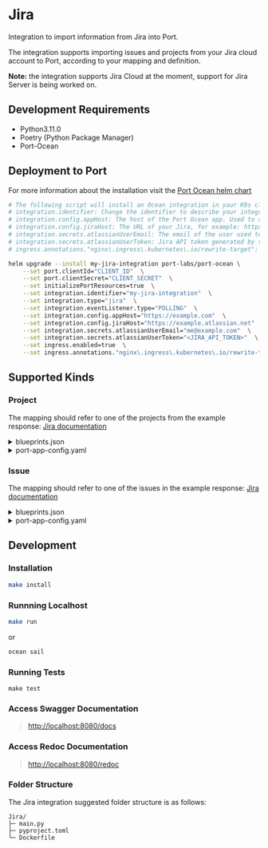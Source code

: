 # Jira

Integration to import information from Jira into Port.

The integration supports importing issues and projects from your Jira cloud account to Port, according to your mapping and definition.

**Note:** the integration supports Jira Cloud at the moment, support for Jira Server is being worked on.

## Development Requirements

- Python3.11.0
- Poetry (Python Package Manager)
- Port-Ocean

## Deployment to Port

For more information about the installation visit the [Port Ocean helm chart](https://github.com/port-labs/helm-charts/tree/main/charts/port-ocean)

```bash
# The following script will install an Ocean integration in your K8s cluster using helm
# integration.identifier: Change the identifier to describe your integration
# integration.config.appHost: The host of the Port Ocean app. Used to set up the integration endpoint as the target for Webhooks created in Jira
# integration.config.jiraHost: The URL of your Jira, for example: https://example.atlassian.net
# integration.secrets.atlassianUserEmail: The email of the user used to query Jira
# integration.secrets.atlassianUserToken: Jira API token generated by the user specified under atlassianUserEmail
# ingress.annotations."nginx\.ingress\.kubernetes\.io/rewrite-target": Change the annotation value and key to match your ingress controller

helm upgrade --install my-jira-integration port-labs/port-ocean \
	--set port.clientId="CLIENT_ID"  \
	--set port.clientSecret="CLIENT_SECRET"  \
	--set initializePortResources=true  \
	--set integration.identifier="my-jira-integration"  \
	--set integration.type="jira"  \
	--set integration.eventListener.type="POLLING"  \
	--set integration.config.appHost="https://example.com"  \
	--set integration.config.jiraHost="https://example.atlassian.net"  \
	--set integration.secrets.atlassianUserEmail="me@example.com"  \
	--set integration.secrets.atlassianUserToken="<JIRA_API_TOKEN>"  \
	--set ingress.enabled=true  \
	--set ingress.annotations."nginx\.ingress\.kubernetes\.io/rewrite-target"= /
```

## Supported Kinds

### Project

The mapping should refer to one of the projects from the example response: [Jira documentation](https://developer.atlassian.com/cloud/jira/platform/rest/v3/api-group-projects/#api-rest-api-3-project-search-get)

<details>
<summary>blueprints.json</summary>

```json
{
  "identifier": "project",
  "title": "Jira Project",
  "icon": "Jira",
  "description": "A Jira project",
  "schema": {
    "properties": {
      "url": {
        "title": "Project URL",
        "type": "string",
        "format": "url",
        "description": "URL to the project in Jira"
      }
    }
  }
}
```

</details>
<details>
  <summary>port-app-config.yaml</summary>

```yaml
createMissingRelatedEntities: true
deleteDependentEntities: true
resources:
  - kind: project
    selector:
      query: "true"
    port:
      entity:
        mappings:
          identifier: .key
          title: .name
          blueprint: '"project"'
          properties:
            url: (.self | split("/") | .[:3] | join("/")) + "/projects/" + .key
```

</details>

### Issue

The mapping should refer to one of the issues in the example response: [Jira documentation](https://developer.atlassian.com/cloud/jira/platform/rest/v3/api-group-issue-search/#api-rest-api-3-search-get)

<details>
<summary>blueprints.json</summary>

```json
{
  "identifier": "issue",
  "title": "Jira Issue",
  "icon": "Jira",
  "schema": {
    "properties": {
      "url": {
        "title": "Issue URL",
        "type": "string",
        "format": "url",
        "description": "URL to the issue in Jira"
      },
      "status": {
        "title": "Status",
        "type": "string",
        "description": "The status of the issue"
      },
      "issueType": {
        "title": "Type",
        "type": "string",
        "description": "The type of the issue"
      },
      "components": {
        "title": "Components",
        "type": "array",
        "description": "The components related to this issue"
      },
      "assignee": {
        "title": "Assignee",
        "type": "string",
        "format": "user",
        "description": "The user assigned to the issue"
      },
      "reporter": {
        "title": "Reporter",
        "type": "string",
        "description": "The user that reported to the issue",
        "format": "user"
      },
      "creator": {
        "title": "Creator",
        "type": "string",
        "description": "The user that created to the issue",
        "format": "user"
      }
    }
  },
  "relations": {
    "project": {
      "target": "project",
      "title": "Project",
      "description": "The Jira project that contains this issue",
      "required": false,
      "many": false
    },
    "parentIssue": {
      "target": "issue",
      "title": "Parent Issue",
      "required": false,
      "many": false
    },
    "subtasks": {
      "target": "issue",
      "title": "Subtasks",
      "required": false,
      "many": true
    }
  }
}
```

</details>
<details>
  <summary>port-app-config.yaml</summary>

```yaml
createMissingRelatedEntities: true
deleteDependentEntities: true
resources:
  - kind: issue
    selector:
      query: "true"
    port:
      entity:
        mappings:
          identifier: .key
          title: .fields.summary
          blueprint: '"issue"'
          properties:
            url: (.self | split("/") | .[:3] | join("/")) + "/browse/" + .key
            status: .fields.status.name
            issueType: .fields.issuetype.name
            components: .fields.components
            assignee: .fields.assignee.displayName
            reporter: .fields.reporter.displayName
            creator: .fields.creator.displayName
          relations:
            project: .fields.project.key
            parentIssue: .fields.parent.key
            subtasks: .fields.subtasks | map(.key)
```

You can add a [JQL](https://support.atlassian.com/jira-service-management-cloud/docs/use-advanced-search-with-jira-query-language-jql/) query to the Jira issues ingest process, add a `jql` key to the `selector` section to perform the filtering.

For example:

```yaml
resources:
  - kind: issue
    selector:
      query: "true"
      jql: "issueKey=EXAMPLE-1234"
```

</details>

## Development

### Installation

```sh
make install
```

### Runnning Localhost

```sh
make run
```

or

```sh
ocean sail
```

### Running Tests

`make test`

### Access Swagger Documentation

> <http://localhost:8080/docs>

### Access Redoc Documentation

> <http://localhost:8080/redoc>

### Folder Structure

The Jira integration suggested folder structure is as follows:

```
Jira/
├─ main.py
├─ pyproject.toml
└─ Dockerfile
```
